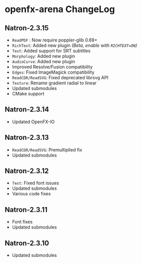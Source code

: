 # openfx-arena ChangeLog

## Natron-2.3.15

 * ``ReadPDF`` : Now require poppler-glib 0.69+
 * ``RichText``: Added new plugin *(Beta, enable with ``RICHTEXT=ON``)*
 * ``Text``: Added support for SRT subtitles
 * ``Morphology``: Added new plugin
 * ``AudioCurve``: Added new plugin
 * Improved Resolve/Fusion compatibility
 * ``Edges``: Fixed ImageMagick compatibility
 * ``ReadCDR/ReadSVG``: Fixed deprecated librsvg API
 * ``Texture``: Rename gradient radial to linear
 * Updated submodules
 * CMake support

## Natron-2.3.14

 * Updated OpenFX-IO

## Natron-2.3.13

 * ``ReadCDR/ReadSVG``: Premultiplied fix
 * Updated submodules

## Natron-2.3.12

 * ``Text``: Fixed font issues
 * Updated submodules
 * Various code fixes

## Natron-2.3.11

 * Font fixes
 * Updated submodules

## Natron-2.3.10

 * Updated submodules
